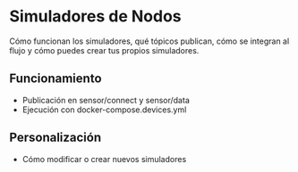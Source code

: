 # Simuladores de Nodos

Cómo funcionan los simuladores, qué tópicos publican, cómo se integran al flujo y cómo puedes crear tus propios simuladores.

## Funcionamiento
- Publicación en sensor/connect y sensor/data
- Ejecución con docker-compose.devices.yml

## Personalización
- Cómo modificar o crear nuevos simuladores
